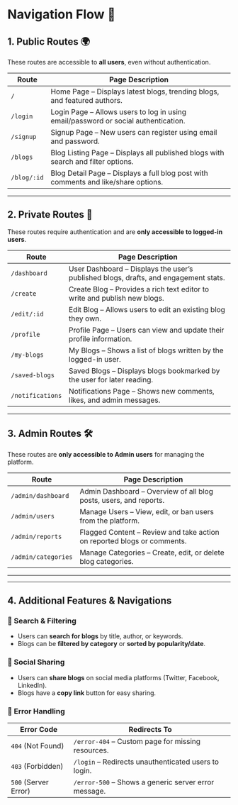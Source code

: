 # Navigation Flow 🔀

## 1. Public Routes 🌍
These routes are accessible to **all users**, even without authentication.

| Route          | Page Description |
|---------------|----------------|
| `/`           | Home Page – Displays latest blogs, trending blogs, and featured authors. |
| `/login`      | Login Page – Allows users to log in using email/password or social authentication. |
| `/signup`     | Signup Page – New users can register using email and password. |
| `/blogs`      | Blog Listing Page – Displays all published blogs with search and filter options. |
| `/blog/:id`   | Blog Detail Page – Displays a full blog post with comments and like/share options. |

---

## 2. Private Routes 🔐  
These routes require authentication and are **only accessible to logged-in users**.

| Route            | Page Description |
|-----------------|----------------|
| `/dashboard`    | User Dashboard – Displays the user’s published blogs, drafts, and engagement stats. |
| `/create`       | Create Blog – Provides a rich text editor to write and publish new blogs. |
| `/edit/:id`     | Edit Blog – Allows users to edit an existing blog they own. |
| `/profile`      | Profile Page – Users can view and update their profile information. |
| `/my-blogs`     | My Blogs – Shows a list of blogs written by the logged-in user. |
| `/saved-blogs`  | Saved Blogs – Displays blogs bookmarked by the user for later reading. |
| `/notifications` | Notifications Page – Shows new comments, likes, and admin messages. |

---

## 3. Admin Routes 🛠️  
These routes are **only accessible to Admin users** for managing the platform.

| Route                | Page Description |
|----------------------|----------------|
| `/admin/dashboard`   | Admin Dashboard – Overview of all blog posts, users, and reports. |
| `/admin/users`       | Manage Users – View, edit, or ban users from the platform. |
| `/admin/reports`     | Flagged Content – Review and take action on reported blogs or comments. |
| `/admin/categories`  | Manage Categories – Create, edit, or delete blog categories. |

---


---

## 4. Additional Features & Navigations  
### **🔹 Search & Filtering**
- Users can **search for blogs** by title, author, or keywords.
- Blogs can be **filtered by category** or **sorted by popularity/date**.

### **🔹 Social Sharing**
- Users can **share blogs** on social media platforms (Twitter, Facebook, LinkedIn).
- Blogs have a **copy link** button for easy sharing.

### **🔹 Error Handling**
| Error Code | Redirects To |  
|------------|-------------|  
| `404` (Not Found) | `/error-404` – Custom page for missing resources. |  
| `403` (Forbidden) | `/login` – Redirects unauthenticated users to login. |  
| `500` (Server Error) | `/error-500` – Shows a generic server error message. |  
